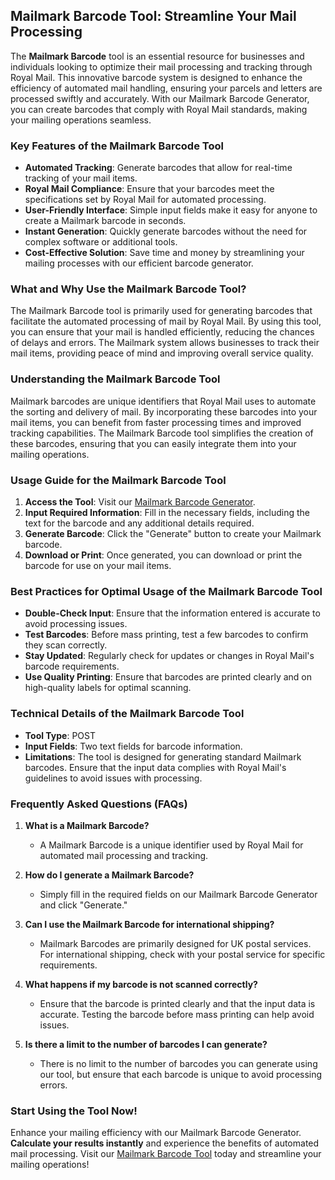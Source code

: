 ## Mailmark Barcode Tool: Streamline Your Mail Processing

The **Mailmark Barcode** tool is an essential resource for businesses and individuals looking to optimize their mail processing and tracking through Royal Mail. This innovative barcode system is designed to enhance the efficiency of automated mail handling, ensuring your parcels and letters are processed swiftly and accurately. With our Mailmark Barcode Generator, you can create barcodes that comply with Royal Mail standards, making your mailing operations seamless.

### Key Features of the Mailmark Barcode Tool

- **Automated Tracking**: Generate barcodes that allow for real-time tracking of your mail items.
- **Royal Mail Compliance**: Ensure that your barcodes meet the specifications set by Royal Mail for automated processing.
- **User-Friendly Interface**: Simple input fields make it easy for anyone to create a Mailmark barcode in seconds.
- **Instant Generation**: Quickly generate barcodes without the need for complex software or additional tools.
- **Cost-Effective Solution**: Save time and money by streamlining your mailing processes with our efficient barcode generator.

### What and Why Use the Mailmark Barcode Tool?

The Mailmark Barcode tool is primarily used for generating barcodes that facilitate the automated processing of mail by Royal Mail. By using this tool, you can ensure that your mail is handled efficiently, reducing the chances of delays and errors. The Mailmark system allows businesses to track their mail items, providing peace of mind and improving overall service quality.

### Understanding the Mailmark Barcode Tool

Mailmark barcodes are unique identifiers that Royal Mail uses to automate the sorting and delivery of mail. By incorporating these barcodes into your mail items, you can benefit from faster processing times and improved tracking capabilities. The Mailmark Barcode tool simplifies the creation of these barcodes, ensuring that you can easily integrate them into your mailing operations.

### Usage Guide for the Mailmark Barcode Tool

1. **Access the Tool**: Visit our [Mailmark Barcode Generator](https://www.inayam.co/barcode/mailmark).
2. **Input Required Information**: Fill in the necessary fields, including the text for the barcode and any additional details required.
3. **Generate Barcode**: Click the "Generate" button to create your Mailmark barcode.
4. **Download or Print**: Once generated, you can download or print the barcode for use on your mail items.

### Best Practices for Optimal Usage of the Mailmark Barcode Tool

- **Double-Check Input**: Ensure that the information entered is accurate to avoid processing issues.
- **Test Barcodes**: Before mass printing, test a few barcodes to confirm they scan correctly.
- **Stay Updated**: Regularly check for updates or changes in Royal Mail's barcode requirements.
- **Use Quality Printing**: Ensure that barcodes are printed clearly and on high-quality labels for optimal scanning.

### Technical Details of the Mailmark Barcode Tool

- **Tool Type**: POST
- **Input Fields**: Two text fields for barcode information.
- **Limitations**: The tool is designed for generating standard Mailmark barcodes. Ensure that the input data complies with Royal Mail's guidelines to avoid issues with processing.

### Frequently Asked Questions (FAQs)

1. **What is a Mailmark Barcode?**
   - A Mailmark Barcode is a unique identifier used by Royal Mail for automated mail processing and tracking.

2. **How do I generate a Mailmark Barcode?**
   - Simply fill in the required fields on our Mailmark Barcode Generator and click "Generate."

3. **Can I use the Mailmark Barcode for international shipping?**
   - Mailmark Barcodes are primarily designed for UK postal services. For international shipping, check with your postal service for specific requirements.

4. **What happens if my barcode is not scanned correctly?**
   - Ensure that the barcode is printed clearly and that the input data is accurate. Testing the barcode before mass printing can help avoid issues.

5. **Is there a limit to the number of barcodes I can generate?**
   - There is no limit to the number of barcodes you can generate using our tool, but ensure that each barcode is unique to avoid processing errors.

### Start Using the Tool Now!

Enhance your mailing efficiency with our Mailmark Barcode Generator. **Calculate your results instantly** and experience the benefits of automated mail processing. Visit our [Mailmark Barcode Tool](https://www.inayam.co/barcode/mailmark) today and streamline your mailing operations!